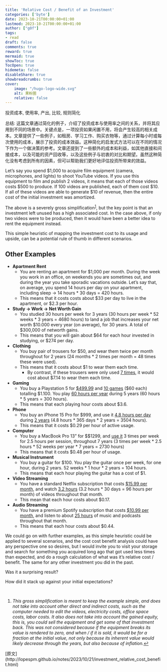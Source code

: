 ```yaml
---
title: 'Relative Cost / Benefit of an Investment'
categories: ['byte']
date: 2023-10-21T00:00:00+01:00
lastmod: 2023-10-21T00:00:00+01:00
author: ["g0f"]
tags:
- read
draft: false 
comments: true
reward: true 
mermaid: true 
showToc: true 
TocOpen: true 
hidemeta: false 
disableShare: true 
showbreadcrumbs: true 
cover:
    image: "/hugo-logo-wide.svg"
    alt: 果粉圈
    relative: false
---
```


<div>

<div> 投资成本, 使用率, 产出, 比较, 规则简化

总结:
这篇文章通过简化的例子，介绍了投资成本与使用率之间的关系，并将其应用到不同的场景中。关键点是，一项投资如果闲置不用，将会产生较高的相关成本。文章提供了一些例子，如租房、学习工作、购买衣物等，通过计算每小时或每次使用的成本，展示了投资的成本效益。这种简化的启发式方法可以在不同的情况下作为一个做决策的参考。文章还提到了一些额外的成本和利益，如其他直接和间接成本，以及可能的资产回收等，以及这些例子与初衷的对比和期望。虽然这种简化没有考虑到所有的因素，但可以帮助我们更好地评估投资所带来的效益。 <div>
<p>Let’s say you spend <span>$</span>1,000 to acquire film equipment (camera, microphones, and lights) to shoot YouTube videos. If you use this equipment to film and publish 2 videos, it means that each of those videos costs <span>$</span>500 to produce. If 100 videos are published, each of them cost <span>$</span>10. If all of these videos are able to generate <span>$</span>10 of revenue, then the entire cost of the initial investment was amortized.</p>
<p>The above is a severely gross simplification<sup id="fnref:1"><a href="https://lopespm.com/atom.xml#fn:1" rel="footnote">1</a></sup>, but the key point is that an investment left unused has a high associated cost. In the case above, if only two videos were to be produced, then it would have been a better idea to rent the equipment instead.</p>
<p>This simple heuristic of mapping the investment cost to its usage and upside, can be a potential rule of thumb in different scenarios.</p>
<h2 id="other-examples">Other Examples</h2>
<ul>
<li><strong>Apartment Rent</strong>
<ul>
<li>You are renting an apartment for <span>$</span>1,000 per month. During the week you work in an office, on weekends you are sometimes out, and during the year you take sporadic vacations outside. Let’s say that, on average, you spend 14 hours per day on your apartment, including sleep → 14 hours * 30 days = 420 hours.</li>
<li>This means that it costs costs about <span>$</span>33 per day to live in the apartment, or <span>$</span>2.3 per hour.</li>
</ul>
</li>
<li><strong>Study → Work → Net Worth Gain</strong>
<ul>
<li>You studied 30 hours per week for 3 years (30 hours per week * 52 weeks * 3 years = 4680 hours) to land a job that increases your net worth <span>$</span>10.000 every year (on average), for 30 years. A total of <span>$</span>300,000 of networth gains.</li>
<li>This means that you will gain about <span>$</span>64 for each hour invested in studying, or $274 per day.</li>
</ul>
</li>
<li><strong>Clothing</strong>
<ul>
<li>You buy pair of trousers for <span>$</span>50, and wear them twice per month throughout for 2 years (24 months * 2 times per month = 48 times these were used).</li>
<li>This means that it costs about <span>$</span>1 to wear them each time.
        <ul>
<li>By contrast, if these trousers were only used <a href="https://www.vox.com/2019/9/12/20860620/fast-fashion-zara-hm-forever-21-boohoo-environment-cost">7 times</a>, it would cost about <span>$</span>7.14 to wear them each time.</li>
</ul>
</li>
</ul>
</li>
<li><strong>Gaming</strong>
<ul>
<li>You buy a Playstation 5 for <a href="https://direct.playstation.com/en-us/buy-consoles/playstation5-console"><span>$</span>499.99</a> and <a href="https://www.pushsquare.com/news/2019/01/ps4_has_a_very_high_software_attach_rate_average_player_owns_around_ten_games">10 games</a> (<span>$</span>60 each) totalling <span>$</span>1.100. You play <a href="https://www.reddit.com/r/playstation/comments/ld7zuo/what_was_your_total_amount_of_hours_played_in_2020/">60 hours per year</a> during 5 years (60 hours * 5 years = 300 hours).</li>
<li>This means that each playing hour costs about <span>$</span>3.6.</li>
</ul>
</li>
<li><strong>Phone</strong>
<ul>
<li>You buy an iPhone 15 Pro for <span>$</span>999, and use it <a href="https://www.bbc.co.uk/news/technology-59952557">4.8 hours per day</a> during <a href="https://www.iphonelife.com/content/how-long-do-iphone-last-how-to-know-when-to-upgrade-your-iphone">2 years</a> (4.8 hours * 365 days * 2 years = 3504 hours).</li>
<li>This means that it costs <span>$</span>0.29 per hour of active usage.</li>
</ul>
</li>
<li><strong>Computer</strong>
<ul>
<li>You buy a MacBook Pro 13” for <span>$</span>$1299, and <a href="https://mediapeanut.com/how-long-should-a-macbook-pro-last/">use it</a> 3 times per week for 2.5 hours per session, throughout 7 years (3 times per week * 2.5 hours * 52 weeks per year * 7 years = 2730 hours)</li>
<li>This means that it costs <span>$</span>0.48 per hour of usage.</li>
</ul>
</li>
<li><strong>Musical Instrument</strong>
<ul>
<li>You buy a guitar for <span>$</span>100. You play the guitar once per week, for one hour, during 2 years. 52 weeks * 1 hour * 2 years = 104 hours.</li>
<li>This means that each hour playing the guitar has a cost of <span>$</span>1.</li>
</ul>
</li>
<li><strong>Video Streaming</strong>
<ul>
<li>You have a standard Netflix subscription that costs <a href="https://help.netflix.com/en/node/24926/us"><span>$</span>15.99 per month</a>, and watch <a href="https://www.independent.co.uk/advisor/vpn/netflix-statistics">3.2 hours</a> (3.2 hours * 30 days = 96 hours per month) of videos throughout that month.</li>
<li>This mean that each hour costs about $0.17.</li>
</ul>
</li>
<li><strong>Audio Streaming</strong>
<ul>
<li>You have a premium Spotify subscription that costs <a href="https://www.spotify.com/us/premium/"><span>$</span>10.99 per month</a>, and listen to about <a href="https://www.statista.com/statistics/813876/spotify-monthly-active-users-time-spent-listening/">25 hours</a> of music and podcasts throughout that month.</li>
<li>This means that each hour costs about <span>$</span>0.44.</li>
</ul>
</li>
</ul>
<p>We could go on with further examples, as this simple heuristic could be applied to several scenarios, and the cost cost benefit analysis could have any perspective one so desires, but I would invite you to visit your storage and search for something you acquired long ago that got used less times than expected, and do a rough calculation of what was it’s relative cost / benefit.
The same for any other investment you did in the past.</p>
<p>Was it a surprising result?</p>
<p>How did it stack up against your initial expectations?</p>
<p><br/></p>
<div class="footnotes">
<ol>
<li id="fn:1">
<p><em>This gross simplification is meant to keep the example simple, and does not take into account other direct and indirect costs, such as the computer needed to edit the videos, electricity costs, office space costs, labor costs. It also does not take into account the gained equity, this is, you could sell the equipment and get some of that investment back. This was not considered because if the equipment breaks its value is rendered to zero, and when / if it is sold, it would be for a fraction at the initial value, not only because its inherent value would likely decrease through the years, but also because of inflation.</em><a href="https://lopespm.com/atom.xml#fnref:1" rel="reference">↩</a></p>
</li>
</ol>
</div>
</div></div>
</div>

<div>
[原文](http://lopespm.github.io/notes/2023/10/21/investment_relative_cost_benefit.html)
</div>

